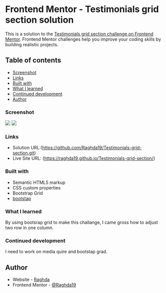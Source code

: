 # Frontend Mentor - Testimonials grid section solution

This is a solution to the [Testimonials grid section challenge on Frontend Mentor](https://www.frontendmentor.io/challenges/testimonials-grid-section-Nnw6J7Un7). Frontend Mentor challenges help you improve your coding skills by building realistic projects. 

## Table of contents

  - [Screenshot](#screenshot)
  - [Links](#links)
  - [Built with](#built-with)
  - [What I learned](#what-i-learned)
  - [Continued development](#continued-development)
  - [Author](#author)


### Screenshot

![](Screenshoot./Desktop.jpg)
![](Screenshoot./Mobile.jpg)


### Links

- Solution URL:(https://github.com/Raghda19/Testimonials-grid-section.git)
- Live Site URL: (https://raghda19.github.io/Testimonials-grid-section/)


### Built with

- Semantic HTML5 markup
- CSS custom properties
- Bootstrap Grid
- [bootstap](https://getbootstrap.com/) 


### What I learned

By using bootsrap grid to make this challange, I came gross how to adjust two row in one column.


### Continued development

I need to work on media quire and bootstap grad.


## Author

- Website - [Raghda](file:///C:/Users/HP/Desktop/Challenging%20Project/testimonials-grid-section-main/challange3.html/index.html)
- Frontend Mentor - [@Raghda19](https://www.frontendmentor.io/profile/Raghda19)


